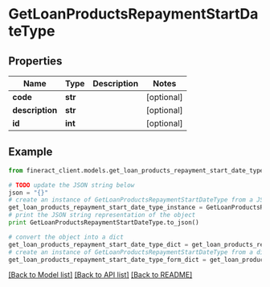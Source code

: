 # GetLoanProductsRepaymentStartDateType


## Properties

Name | Type | Description | Notes
------------ | ------------- | ------------- | -------------
**code** | **str** |  | [optional] 
**description** | **str** |  | [optional] 
**id** | **int** |  | [optional] 

## Example

```python
from fineract_client.models.get_loan_products_repayment_start_date_type import GetLoanProductsRepaymentStartDateType

# TODO update the JSON string below
json = "{}"
# create an instance of GetLoanProductsRepaymentStartDateType from a JSON string
get_loan_products_repayment_start_date_type_instance = GetLoanProductsRepaymentStartDateType.from_json(json)
# print the JSON string representation of the object
print GetLoanProductsRepaymentStartDateType.to_json()

# convert the object into a dict
get_loan_products_repayment_start_date_type_dict = get_loan_products_repayment_start_date_type_instance.to_dict()
# create an instance of GetLoanProductsRepaymentStartDateType from a dict
get_loan_products_repayment_start_date_type_form_dict = get_loan_products_repayment_start_date_type.from_dict(get_loan_products_repayment_start_date_type_dict)
```
[[Back to Model list]](../README.md#documentation-for-models) [[Back to API list]](../README.md#documentation-for-api-endpoints) [[Back to README]](../README.md)


